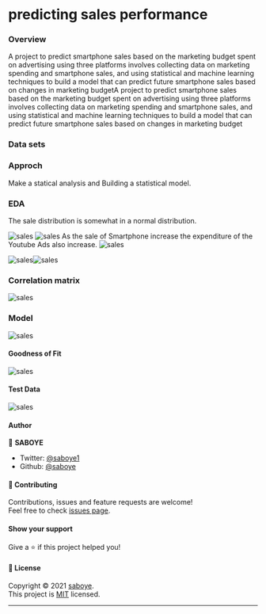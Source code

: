 # predicting sales performance

### Overview
A project to predict smartphone sales based on the marketing budget spent on advertising using three platforms involves collecting data on marketing spending and smartphone sales, and using statistical and machine learning techniques to build a model that can predict future smartphone sales based on changes in marketing budgetA project to predict smartphone sales based on the marketing budget spent on advertising using three platforms involves collecting data on marketing spending and smartphone sales, and using statistical and machine learning techniques to build a model that can predict future smartphone sales based on changes in marketing budget

### Data sets

### Approch 
Make a statical analysis and Building a statistical model. 

### EDA 
 The sale distribution is somewhat in a normal distribution. 
 
<img src="./images/sales.png" alt="sales">
 
<img src="./images/pairplot.png" alt="sales">
As the sale of Smartphone increase the expenditure of the Youtube Ads also increase. 

<img src="./images/facebook.png" alt="sales">

<img src="./images/youtub.png" alt="sales"><img src="./images/google.png" alt="sales"></li>
### Correlation matrix
<img src="./images/corr.png" alt="sales">

### Model 
<img src="./images/model.png" alt="sales">

#### Goodness of Fit 
<img src="./images/result.png" alt="sales">

#### Test Data 
<img src="./images/test.png" alt="sales">




#### Author

👤 **SABOYE**

* Twitter: [@saboye1](https://twitter.com/saboye1 )
* Github: [@saboye](https://github.com/saboye)

#### 🤝 Contributing

Contributions, issues and feature requests are welcome!<br />Feel free to check [issues page](https://github.com/saboye/predicting-sales-performance/issues).

#### Show your support

Give a ⭐️ if this project helped you!

#### 📝 License

Copyright © 2021 [saboye](https://github.com/saboye).<br />
This project is [MIT](https://github.com/saboye/predicting-sales-performance/blob/master/LICENSE) licensed.

***
